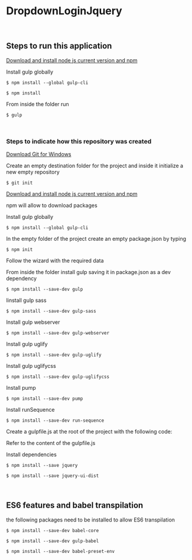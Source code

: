 DropdownLoginJquery
===================

 

Steps to run this application
-----------------------------

[Download and install node js current version and
npm](https://nodejs.org/en/download/current/)

Install gulp globally

`$ npm install --global gulp-cli`

`$ npm install`

From inside the folder run

`$ gulp`

 

### Steps to indicate how this repository was created

[Download Git for Windows](in)

Create an empty destination folder for the project and inside it initialize a
new empty repository

`$ git init`

[Download and install node js current version and
npm](https://nodejs.org/en/download/current/)

npm will allow to download packages

Install gulp globally

`$ npm install --global gulp-cli`

In the empty folder of the project create an empty package.json by typing

`$ npm init`

Follow the wizard with the required data

From inside the folder install gulp saving it in package.json as a dev
dependency

`$ npm install --save-dev gulp`

Iinstall gulp sass

`$ npm install --save-dev gulp-sass`

Install gulp webserver

`$ npm install --save-dev gulp-webserver`

Install gulp uglify

`$ npm install --save-dev gulp-uglify`

Install gulp uglifycss

`$ npm install --save-dev gulp-uglifycss`

Install pump

`$ npm install --save-dev pump`

Install runSequence

`$ npm install --save-dev run-sequence`

Create a gulpfile.js at the root of the project with the following code:

Refer to the content of the gulpfile.js

Install dependencies

`$ npm install --save jquery`

`$ npm install --save jquery-ui-dist`

 

ES6 features and babel transpilation
------------------------------------

the following packages need to be installed to allow ES6 transpilation

`$ npm install --save-dev babel-core`

`$ npm install --save-dev gulp-babel`

`$ npm install --save-dev babel-preset-env`
